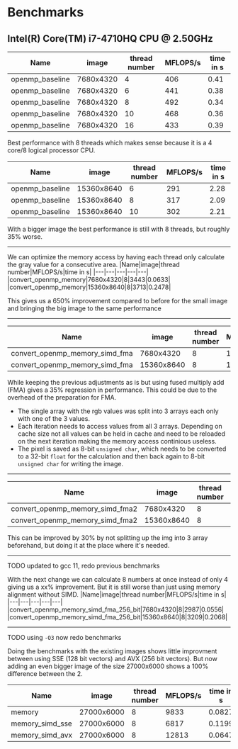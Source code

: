 # Benchmarks
## Intel(R) Core(TM) i7-4710HQ CPU @ 2.50GHz
|Name|image|thread number|MFLOPS/s|time in s|
|---|---|---|---|---|
|openmp_baseline|7680x4320|4|406|0.41|
|openmp_baseline|7680x4320|6|441|0.38|
|openmp_baseline|7680x4320|8|492|0.34|
|openmp_baseline|7680x4320|10|468|0.36|
|openmp_baseline|7680x4320|16|433|0.39|

Best performance with 8 threads which makes sense because it is a 4 core/8 logical processor CPU.

|Name|image|thread number|MFLOPS/s|time in s|
|---|---|---|---|---|
|openmp_baseline|15360x8640|6|291|2.28|
|openmp_baseline|15360x8640|8|317|2.09|
|openmp_baseline|15360x8640|10|302|2.21|

With a bigger image the best performance is still with 8 threads, but roughly 35% worse.

---

We can optimize the memory access by having each thread only calculate the gray value for a consecutive area.
|Name|image|thread number|MFLOPS/s|time in s|
|---|---|---|---|---|
|convert_openmp_memory|7680x4320|8|3443|0.0633|
|convert_openmp_memory|15360x8640|8|3713|0.2478|

This gives us a 650% improvement compared to before for the small image and bringing the big image to the same performance

---

|Name|image|thread number|MFLOPS/s|time in s|
|---|---|---|---|---|
|convert_openmp_memory_simd_fma|7680x4320|8|1710|0.0975|
|convert_openmp_memory_simd_fma|15360x8640|8|1790|0.3711|

While keeping the previous adjustments as is but using fused multiply add (FMA) gives a 35% regression in performance.
This could be due to the overhead of the preparation for FMA.
- The single array with the rgb values was split into 3 arrays each only with one of the 3 values.
- Each iteration needs to access values from all 3 arrays. Depending on cache size not all values can be held in cache and need to be reloaded on the next iteration making the memory access continious useless.
- The pixel is saved as 8-bit `unsigned char`, which needs to be converted to a 32-bit `float` for the calculation and then back again to 8-bit `unsigned char` for writing the image.

---

|Name|image|thread number|MFLOPS/s|time in s|
|---|---|---|---|---|
|convert_openmp_memory_simd_fma2|7680x4320|8|2204|0.0754|
|convert_openmp_memory_simd_fma2|15360x8640|8|2353|0.2821|

This can be improved by 30% by not splitting up the img into 3 array beforehand, but doing it at the place where it's needed.

---
TODO updated to gcc 11, redo previous benchmarks

With the next change we can calculate 8 numbers at once instead of only 4 giving us a xx% improvement. But it is still worse than just using memory alignment without SIMD.
|Name|image|thread number|MFLOPS/s|time in s|
|---|---|---|---|---|
|convert_openmp_memory_simd_fma_256_bit|7680x4320|8|2987|0.0556|
|convert_openmp_memory_simd_fma_256_bit|15360x8640|8|3209|0.2068|

----

TODO using `-O3` now redo benchmarks

Doing the benchmarks with the existing images shows little improvment between using SSE (128 bit vectors) and AVX (256 bit vectors).
But now adding an even bigger image of the size 27000x6000 shows a 100% difference between the 2.

|Name|image|thread number|MFLOPS/s|time in s|
|---|---|---|---|---|
|memory|27000x6000|8|9833|0.0827|
|memory_simd_sse|27000x6000|8|6817|0.1199|
|memory_simd_avx|27000x6000|8|12813|0.0647|